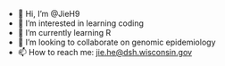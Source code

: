 - 👋 Hi, I’m @JieH9
- 👀 I’m interested in learning coding
- 🌱 I’m currently learning R
- 💞️ I’m looking to collaborate on genomic epidemiology
- 📫 How to reach me: jie.he@dsh.wisconsin.gov

<!---
JieH9/JieH9 is a ✨ special ✨ repository because its `README.md` (this file) appears on your GitHub profile.
You can click the Preview link to take a look at your changes.
--->
